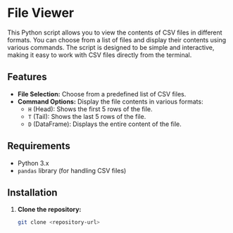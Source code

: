 # File Viewer

This Python script allows you to view the contents of CSV files in different formats. You can choose from a list of files and display their contents using various commands. The script is designed to be simple and interactive, making it easy to work with CSV files directly from the terminal.

## Features

- **File Selection:** Choose from a predefined list of CSV files.
- **Command Options:** Display the file contents in various formats:
  - `H` (Head): Shows the first 5 rows of the file.
  - `T` (Tail): Shows the last 5 rows of the file.
  - `D` (DataFrame): Displays the entire content of the file.

## Requirements

- Python 3.x
- `pandas` library (for handling CSV files)

## Installation

1. **Clone the repository:**

   ```bash
   git clone <repository-url>
